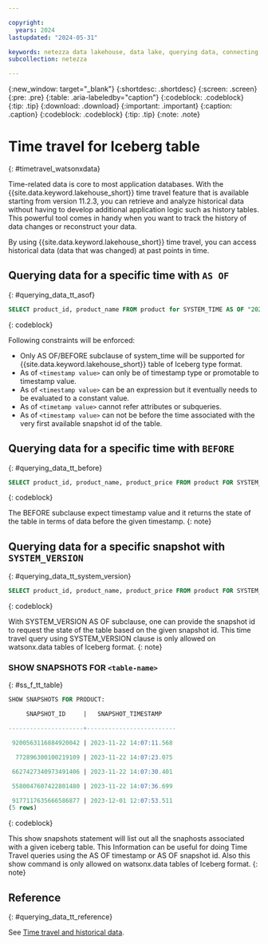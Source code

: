 ```yaml
---

copyright:
  years: 2024
lastupdated: "2024-05-31"

keywords: netezza data lakehouse, data lake, querying data, connecting to a metastore, netezza watsonx.data
subcollection: netezza

---
```


{:new_window: target="_blank"}
{:shortdesc: .shortdesc}
{:screen: .screen}
{:pre: .pre}
{:table: .aria-labeledby="caption"}
{:codeblock: .codeblock}
{:tip: .tip}
{:download: .download}
{:important: .important}
{:caption: .caption}
{:codeblock: .codeblock}
{:tip: .tip}
{:note: .note}

# Time travel for Iceberg table
{: #timetravel_watsonxdata}

Time-related data is core to most application databases. With the {{site.data.keyword.lakehouse_short}} time travel feature that is available starting from version 11.2.3, you can retrieve and analyze historical data without having to develop additional application logic such as history tables. This powerful tool comes in handy when you want to track the history of data changes or reconstruct your data.

By using {{site.data.keyword.lakehouse_short}} time travel, you can access historical data (data that was changed) at past points in time.


## Querying data for a specific time with `AS OF`
{: #querying_data_tt_asof}

```sql
SELECT product_id, product_name FROM product for SYSTEM_TIME AS OF "2023-10-23 10:00:00"
```
{: codeblock}

Following constraints will be enforced:
   - Only AS OF/BEFORE  subclause of system_time will be supported for {{site.data.keyword.lakehouse_short}} table of Iceberg type format.
   - As of `<timestamp value>` can only be of timestamp type or promotable to timestamp value.
   - As of `<timestamp value>` can be an expression but it eventually needs to be evaluated to a constant value.
   - As of `<timetamp value>` cannot refer attributes or subqueries.
   - As of `<timestamp value>` can not be before the time associated with the very first available snapshot id of the table.

## Querying data for a specific time with `BEFORE`
{: #querying_data_tt_before}

```sql
SELECT product_id, product_name, product_price FROM product FOR SYSTEM_TIME BEFORE '2023-12-01 12:00:00'
```
{: codeblock}

The BEFORE subclause expect timestamp value and it returns the state of the table in terms of data before the given timestamp.
{: note}

## Querying data for a specific snapshot with `SYSTEM_VERSION`
{: #querying_data_tt_system_version}

```sql
SELECT product_id, product_name, product_price FROM product FOR SYSTEM_VERSION AS OF 1887396386633333444
```
{: codeblock}

With SYSTEM_VERSION AS OF subclause, one can provide the snapshot id to request the state of the table based on the given snapshot id. This time travel query using SYSTEM_VERSION clause is only allowed on watsonx.data tables of Iceberg format.
{: note}

### SHOW SNAPSHOTS FOR `<table-name>`
{: #ss_f_tt_table}

```sql
SHOW SNAPSHOTS FOR PRODUCT:

     SNAPSHOT_ID     |   SNAPSHOT_TIMESTAMP

---------------------+-------------------------

 9200563116884920042 | 2023-11-22 14:07:11.568

  772896300100219109 | 2023-11-22 14:07:23.075

 6627427340973491406 | 2023-11-22 14:07:30.401

 5580047607422801480 | 2023-11-22 14:07:36.699

 9177117635666586877 | 2023-12-01 12:07:53.511
(5 rows)
```
{: codeblock}

This show snapshots statement will list out all the snaphosts associated with a given iceberg table. This Information can be useful for doing Time Travel queries using the AS OF timestamp or AS OF snapshot id. Also this show command is only allowed on watsonx.data tables of Iceberg format.
{: note}

## Reference
{: #querying_data_tt_reference}

See [Time travel and historical data](/docs/netezza?topic=netezza-introducing_tt).
